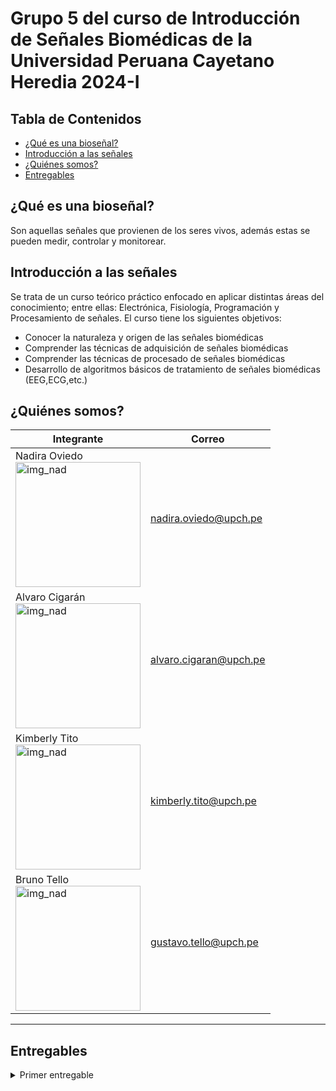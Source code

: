 # Grupo 5 del curso de Introducción de Señales Biomédicas de la Universidad Peruana Cayetano Heredia 2024-I

## **Tabla de Contenidos**
+ [¿Qué es una bioseñal?](#id1)
+ [Introducción a las señales](#id2)
+ [¿Quiénes somos?](#id3)
+ [Entregables](#id4)



## **¿Qué es una bioseñal?** <a name="id1"></a>
Son aquellas señales que provienen de los seres vivos, además estas se pueden medir, controlar y monitorear. 

## **Introducción a las señales** <a name="id2"></a>
Se trata de un curso teórico práctico enfocado en aplicar distintas áreas del conocimiento; entre ellas: Electrónica, Fisiología, Programación y Procesamiento de señales. El curso tiene los siguientes objetivos:
- Conocer la naturaleza y origen de las señales biomédicas
- Comprender las técnicas de adquisición de señales biomédicas
- Comprender las técnicas de procesado de señales biomédicas
- Desarrollo de algoritmos básicos de tratamiento de señales biomédicas (EEG,ECG,etc.)

## **¿Quiénes somos?** <a name="id3"></a> 

| **Integrante** | **Correo**|
| ---------| ----------|
| Nadira Oviedo <br> <img src="https://github.com/NadAbiO/IntroSeniales/blob/85a0357db349d10fdc78dab239121ab7525ac670/Documentos/Im%C3%A1genes/Nadira.jpg" alt="img_nad" height="200"/>| nadira.oviedo@upch.pe |
| Alvaro Cigarán <br> <img src="https://github.com/NadAbiO/IntroSeniales/blob/85a0357db349d10fdc78dab239121ab7525ac670/Documentos/Im%C3%A1genes/Alvaro.jpg" alt="img_nad" height="200"/>| alvaro.cigaran@upch.pe |
| Kimberly Tito <br> <img src="https://github.com/NadAbiO/IntroSeniales/blob/85a0357db349d10fdc78dab239121ab7525ac670/Documentos/Im%C3%A1genes/kim.jpg" alt="img_nad" height="200"/>| kimberly.tito@upch.pe |
| Bruno Tello <br> <img src="https://github.com/NadAbiO/IntroSeniales/blob/85a0357db349d10fdc78dab239121ab7525ac670/Documentos/Im%C3%A1genes/br1.jpg" alt="img_nad" height="200"/>| gustavo.tello@upch.pe |

---

## **Entregables** <a name="id4"></a>

<details>
<summary>  Primer entregable</summary>
  
# Temas a tratar:
 ## 1.- Electroencefalograma y ondas cerebrales

 ## 2.- Importancia del sueño

 ## 3.- Bebidas energéticas y estudiantes universitarios

 ## 4.- Insomnio

#### Descarga el archivo PPT -> [aquí](Documentos/Señales_problematica.pdf).
